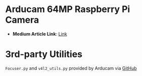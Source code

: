 # Arducam 64MP Raspberry Pi Camera
* **Medium Article Link**: [Link](#TODO)

# 3rd-party Utilities
`Focuser.py` and `v4l2_utils.py` provided by Arducam via [GitHub](https://github.com/ArduCAM/Arducam-Pivariety-V4L2-Driver)